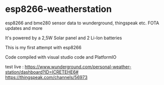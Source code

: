 # esp8266-weatherstation
esp8266 and bme280 sensor data to wunderground, thingspeak etc. FOTA updates and more

It's powered by a 2,5W Solar panel and 2 Li-Ion batteries

This is my first attempt with esp8266

Code compiled with visual studio code and PlatformIO

test live :
https://www.wunderground.com/personal-weather-station/dashboard?ID=ICRETEHE6#
https://thingspeak.com/channels/56973

